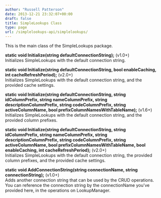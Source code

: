 ```yaml
---
author: "Russell Patterson"
date: 2013-12-21 23:32:07+00:00
draft: false
title: SimpleLookups Class
type: page
url: /simplelookups-api/simplelookups/
---
```


This is the main class of the SimpleLookups package.

**static void Initialize(string defaultConnectionString);** (v1.0+)  
Initializes SimpleLookups with the default connection string.

**static void Initialize(string defaultConnectionString, bool enableCaching, int cacheRefreshPeriod);** (v2.0+)  
Initializes SimpleLookups with the default connection string, and the provided cache settings.

**static void Initialize(string defaultConnectionString, string idColumnPrefix, string nameColumnPrefix, string descriptionColumnPrefix, string codeColumnPrefix, string activeColumnName, bool prefixColumnNamesWithTableName);** (v1.6+)  
Initializes SimpleLookups with the default connection string, and the provided column prefixes.

**static void Initialize(string defaultConnectionString, string idColumnPrefix, string nameColumnPrefix, string descriptionColumnPrefix, string codeColumnPrefix, string activeColumnName, bool prefixColumnNamesWithTableName, bool enableCaching, int cacheRefreshPeriod);** (v2.0+)  
Initializes SimpleLookups with the default connection string, the provided column prefixes, and the provided cache settings.

**static void AddConnectionString(string connectionName, string connectionString);** (v1.0+)  
Adds another connection string that can be used by the CRUD operations. You can reference the connection string by the connectionName you've provided here, in the operations on LookupManager.

